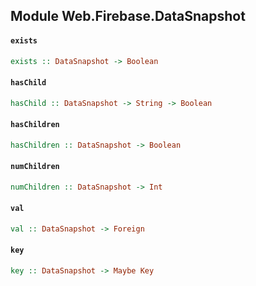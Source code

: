 ## Module Web.Firebase.DataSnapshot

#### `exists`

``` purescript
exists :: DataSnapshot -> Boolean
```

#### `hasChild`

``` purescript
hasChild :: DataSnapshot -> String -> Boolean
```

#### `hasChildren`

``` purescript
hasChildren :: DataSnapshot -> Boolean
```

#### `numChildren`

``` purescript
numChildren :: DataSnapshot -> Int
```

#### `val`

``` purescript
val :: DataSnapshot -> Foreign
```

#### `key`

``` purescript
key :: DataSnapshot -> Maybe Key
```


